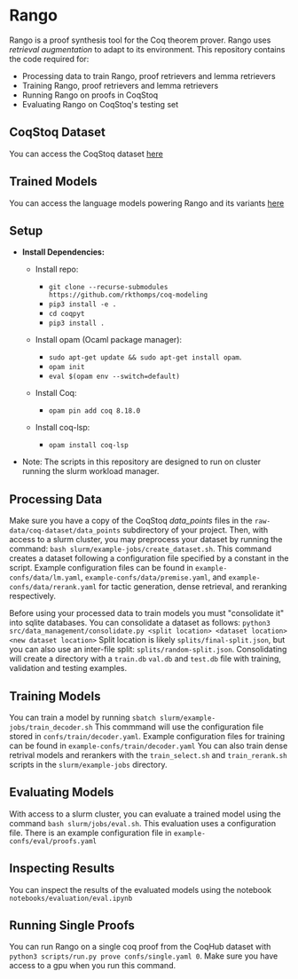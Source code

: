 # Rango
Rango is a proof synthesis tool for the Coq theorem prover.
Rango uses _retrieval augmentation_ to adapt to its environment.
This repository contains the code required for:
- Processing data to train Rango, proof retrievers and lemma retrievers
- Training Rango, proof retrievers and lemma retrievers
- Running Rango on proofs in CoqStoq
- Evaluating Rango on CoqStoq's testing set

## CoqStoq Dataset
You can access the CoqStoq dataset [here](https://zenodo.org/records/13188269?token=eyJhbGciOiJIUzUxMiIsImlhdCI6MTcyMjY3MDg5MiwiZXhwIjoxNzM1Njg5NTk5fQ.eyJpZCI6ImRmNmVjMDViLWE1NGUtNDMwOC1hNWEzLTkyOWFlNDRlNWY2ZSIsImRhdGEiOnt9LCJyYW5kb20iOiI1ZDk1Y2U3ZjAzNDJkZjJhYmU3YzBjNTJlMDZhYjc1OCJ9.y7SD3bDwFfPidOQcD-GshfMrEg5yhv0OsxdNC5Up148Xq4_483Yn69Lb3hYhSO3hP_0jkAZ4gJU0ODRIurz2NQ)

## Trained Models
You can access the language models powering Rango and its variants [here](https://zenodo.org/records/13190944?token=eyJhbGciOiJIUzUxMiIsImlhdCI6MTcyMjY3NzIyOCwiZXhwIjoxNzM1Njg5NTk5fQ.eyJpZCI6ImNjODA2M2MwLTFlNDYtNDljZS05ZjkzLTAxYWNiYjhhMGY0ZSIsImRhdGEiOnt9LCJyYW5kb20iOiJjNDA2ZmVjNzhmMWRkNzAzNzVmNDRjOWJhMTIxNzY4OSJ9.AY9p1oeV_I4L44MQRDHTgpQU9xlDKbK805zLo22wZ9GZZQTKvfbB8mWxFuqjHSMLswLeT_5CuvS_M9vZa12lMw)

## Setup
- **Install Dependencies:**
    - Install repo:
      - `git clone --recurse-submodules https://github.com/rkthomps/coq-modeling`
      - `pip3 install -e .`
      - `cd coqpyt`
      - `pip3 install .`
        
    - Install opam (Ocaml package manager):
      - `sudo apt-get update && sudo apt-get install opam`.
      - `opam init`
      - `eval $(opam env --switch=default)`
     
    - Install Coq:
      - `opam pin add coq 8.18.0`
        
    - Install coq-lsp:
      - `opam install coq-lsp`

- Note: The scripts in this repository are designed to run on cluster running the slurm workload manager.

## Processing Data
Make sure you have a copy of the CoqStoq _data_points_ files in the `raw-data/coq-dataset/data_points` subdirectory of your project.
Then, with access to a slurm cluster, you may preprocess your dataset by running the command:
`bash slurm/example-jobs/create_dataset.sh`. This command creates a dataset following a configuration file specified by a constant in the script. 
Example configuration files can be found in `example-confs/data/lm.yaml`, `example-confs/data/premise.yaml`, and `example-confs/data/rerank.yaml` for tactic generation, dense retrieval, and reranking respectively.

Before using your processed data to train models you must "consolidate it" into sqlite databases. 
You can consolidate a dataset as follows: `python3 src/data_management/consolidate.py <split location> <dataset location> <new dataset location>`
Split location is likely `splits/final-split.json`, but you can also use an inter-file split: `splits/random-split.json`. 
Consolidating will create a directory with a `train.db` `val.db` and `test.db` file with training, validation and testing examples.

## Training Models
You can train a model by running
`sbatch slurm/example-jobs/train_decoder.sh`
This commmand will use the configuration file stored in `confs/train/decoder.yaml`. Example configuration files for training can be found in `example-confs/train/decoder.yaml`
You can also train dense retrival models and rerankers with the `train_select.sh` and `train_rerank.sh` scripts in the `slurm/example-jobs` directory.

## Evaluating Models
With access to a slurm cluster, you can evaluate a trained model using the command `bash slurm/jobs/eval.sh`.
This evaluation uses a configuration file. There is an example configuration file in `example-confs/eval/proofs.yaml`

## Inspecting Results
You can inspect the results of the evaluated models using the notebook `notebooks/evaluation/eval.ipynb`

## Running Single Proofs
You can run Rango on a single coq proof from the CoqHub dataset with `python3 scripts/run.py prove confs/single.yaml 0`. 
Make sure you have access to a gpu when you run this command. 
